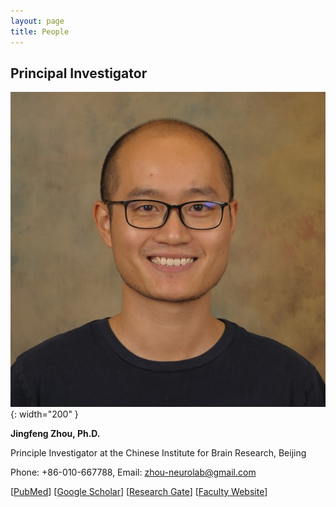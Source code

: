 ```yaml
---
layout: page
title: People
---
```

## Principal Investigator

![jingfeng](/assets/jingfeng_head_shot.jpg){: width="200" }

  **Jingfeng Zhou, Ph.D.**
  
  Principle Investigator at the Chinese Institute for Brain Research, Beijing

  Phone: +86-010-667788, Email: zhou-neurolab@gmail.com

  [[PubMed](https://www.ncbi.nlm.nih.gov/myncbi/1-AMNoyoc62Qs/bibliography/public/?sortby=pubDate&sdirection=descending)] [[Google Scholar](https://scholar.google.com/citations?user=ZQD-fmcAAAAJ)] [[Research Gate](https://www.researchgate.net/profile/Jingfeng-Zhou)] [[Faculty Website](https://www.researchgate.net/profile/Jingfeng-Zhou)]
